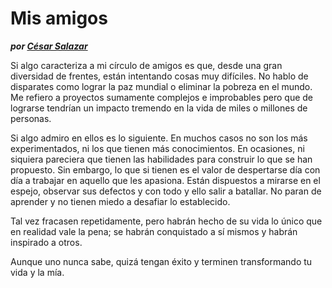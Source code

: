 # Mis amigos
__*por [César Salazar](/)*__

Si algo caracteriza a mi círculo de amigos es que, desde una gran diversidad de frentes, están intentando cosas muy difíciles. No hablo de disparates como lograr la paz mundial o eliminar la pobreza en el mundo. Me refiero a proyectos sumamente complejos e improbables pero que de lograrse tendrían un impacto tremendo en la vida de miles o millones de personas. 

Si algo admiro en ellos es lo siguiente. En muchos casos no son los más experimentados, ni los que tienen más conocimientos. En ocasiones, ni siquiera pareciera que tienen las habilidades para construir lo que se han propuesto. Sin embargo, lo que si tienen es el valor de despertarse día con día a trabajar en aquello que les apasiona. Están dispuestos a mirarse en el espejo, observar sus defectos y con todo y ello salir a batallar. No paran de aprender y no tienen miedo a desafiar lo establecido.

Tal vez fracasen repetidamente, pero habrán hecho de su vida lo único que en realidad vale la pena; se habrán conquistado a sí mismos y habrán inspirado a otros.

Aunque uno nunca sabe, quizá tengan éxito y terminen transformando tu vida y la mía.
